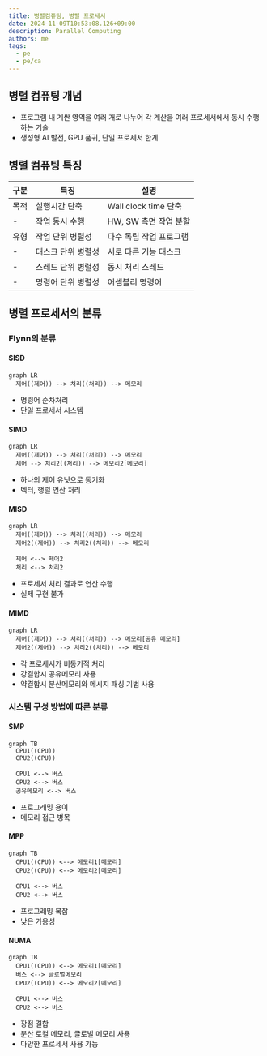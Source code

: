 ```yaml
---
title: 병렬컴퓨팅, 병렬 프로세서
date: 2024-11-09T10:53:08.126+09:00
description: Parallel Computing
authors: me
tags:
  - pe
  - pe/ca
---
```


## 병렬 컴퓨팅 개념

- 프로그램 내 계싼 영역을 여러 개로 나누어 각 계산을 여러 프로세서에서 동시 수행하는 기술
- 생성형 AI 발전, GPU 품귀, 단일 프로세서 한계

## 병렬 컴퓨팅 특징

| 구분 | 특징 | 설명 |
|---|---|---|
| 목적 | 실행시간 단축 | Wall clock time 단축 |
| - | 작업 동시 수행 | HW, SW 측면 작업 분할 |
| 유형 | 작업 단위 병렬성 | 다수 독립 작업 프로그램 |
| - | 태스크 단위 병렬성 | 서로 다른 기능 태스크 |
| - | 스레드 단위 병렬성 | 동시 처리 스레드 |
| - | 명령어 단위 병렬성 | 어셈블리 명령어 |

## 병렬 프로세서의 분류

### Flynn의 분류

#### SISD

```mermaid
graph LR
  제어((제어)) --> 처리((처리)) --> 메모리
```

- 명령어 순차처리
- 단일 프로세서 시스템

#### SIMD

```mermaid
graph LR
  제어((제어)) --> 처리((처리)) --> 메모리
  제어 --> 처리2((처리)) --> 메모리2[메모리]
```

- 하나의 제어 유닛으로 동기화
- 벡터, 행렬 연산 처리

#### MISD

```mermaid
graph LR
  제어((제어)) --> 처리((처리)) --> 메모리
  제어2((제어)) --> 처리2((처리)) --> 메모리

  제어 <--> 제어2
  처리 <--> 처리2
```

- 프로세서 처리 결과로 연산 수행
- 실제 구현 불가

#### MIMD

```mermaid
graph LR
  제어((제어)) --> 처리((처리)) --> 메모리[공유 메모리]
  제어2((제어)) --> 처리2((처리)) --> 메모리
```

- 각 프로세서가 비동기적 처리
- 강결합시 공유메모리 사용
- 약결합시 분산메모리와 메시지 패싱 기법 사용

### 시스템 구성 방법에 따른 분류

#### SMP

```mermaid
graph TB
  CPU1((CPU))
  CPU2((CPU))

  CPU1 <--> 버스
  CPU2 <--> 버스
  공유메모리 <--> 버스
```

- 프로그래밍 용이
- 메모리 접근 병목

#### MPP

```mermaid
graph TB
  CPU1((CPU)) <--> 메모리1[메모리]
  CPU2((CPU)) <--> 메모리2[메모리]

  CPU1 <--> 버스
  CPU2 <--> 버스
```

- 프로그래밍 복잡
- 낮은 가용성

#### NUMA

```mermaid
graph TB
  CPU1((CPU)) <--> 메모리1[메모리]
  버스 <--> 글로벌메모리
  CPU2((CPU)) <--> 메모리2[메모리]

  CPU1 <--> 버스
  CPU2 <--> 버스
```

- 장점 결합
- 분산 로컬 메모리, 글로벌 메모리 사용
- 다양한 프로세서 사용 가능
